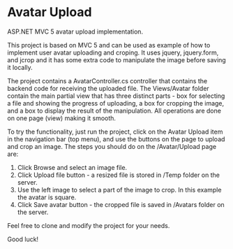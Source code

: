 Avatar Upload
============

ASP.NET MVC 5 avatar upload implementation.

This project is based on MVC 5 and can be used as example of how to implement user avatar uploading and croping. It uses jquery, jquery.form, and jcrop and it has some extra code to manipulate the image before saving it locally.

The project contains a AvatarController.cs controller that contains the backend code for receiving the uploaded file.
The Views/Avatar folder contain the main partial view that has three distinct parts - box for selecting a file and showing the progress of uploading, a box for cropping the image, and a box to display the result of the manipulation. All operations are done on one page (view) making it smooth.

To try the functionality, just run the project, click on the Avatar Upload item in the navigation bar (top menu), and use the buttons on the page to upload and crop an image.
The steps you should do on the /Avatar/Upload page are:
1. Click Browse and select an image file.
2. Click Upload file button - a resized file is stored in /Temp folder on the server.
3. Use the left image to select a part of the image to crop. In this example the avatar is square.
4. Click Save avatar button - the cropped file is saved in /Avatars folder on the server.

Feel free to clone and modify the project for your needs.

Good luck! 
